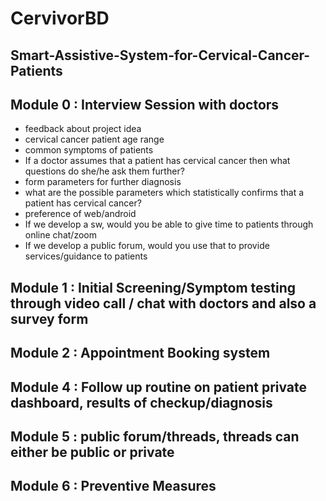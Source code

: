 # CervivorBD
## Smart-Assistive-System-for-Cervical-Cancer-Patients

## Module 0 : Interview Session with doctors

- feedback about project idea
- cervical cancer patient age range
- common symptoms of patients
- If a doctor assumes that a patient has cervical cancer then what questions do she/he ask them further?
- form parameters for further diagnosis
- what are the possible parameters which statistically confirms that a patient has cervical cancer?
- preference of web/android
- If we develop a sw, would you be able to give time to patients through online chat/zoom
- If we develop a public forum, would you use that to provide services/guidance to patients

## Module 1 : Initial Screening/Symptom testing through video call / chat with doctors and also a survey form
## Module 2 : Appointment Booking system
## Module 4 : Follow up routine on patient private dashboard, results of checkup/diagnosis
## Module 5 : public forum/threads, threads can either be public or private
## Module 6 : Preventive Measures
